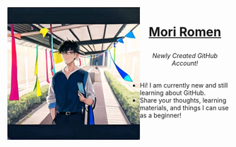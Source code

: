 <img align="left" width="300" height="300" src = "https://github.com/Kirara-22/About-me/blob/main/images/mee.jpg?raw=true"> 
<h1> <p align = "center"> <a href = "https://www.facebook.com/yuichi.yuichi22/"> Mori Romen </a> </p> </h3> <h6><p align = "center"> Newly Created GitHub Account! </p> </h3> 
<ul>
  <li> Hi! I am currently new and still learning about GitHub. </li>
  <li> Share your thoughts, learning materials, and things I can use as a beginner! </li>
</ul>
